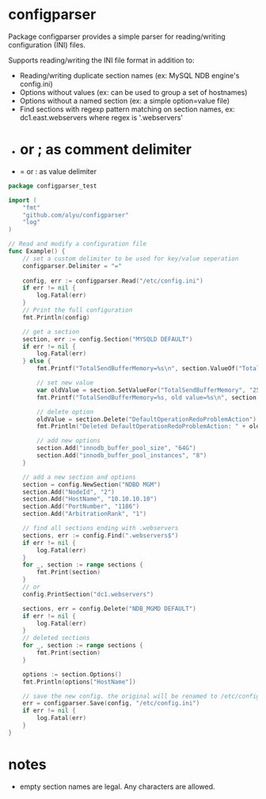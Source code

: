configparser
============
Package configparser provides a simple parser for reading/writing configuration (INI) files.

Supports reading/writing the INI file format in addition to:

- Reading/writing duplicate section names (ex: MySQL NDB engine's config.ini)
- Options without values (ex: can be used to group a set of hostnames)
- Options without a named section (ex: a simple option=value file)
- Find sections with regexp pattern matching on section names, ex: dc1.east.webservers where regex is '.webservers'
- # or ; as comment delimiter
- = or : as value delimiter

```go
package configparser_test

import (
    "fmt"
    "github.com/alyu/configparser"
    "log"
)

// Read and modify a configuration file
func Example() {
    // set a custom delimiter to be used for key/value seperation
    configparser.Delimiter = "="
    
    config, err := configparser.Read("/etc/config.ini")
    if err != nil {
        log.Fatal(err)
    }
    // Print the full configuration
    fmt.Println(config)

    // get a section
    section, err := config.Section("MYSQLD DEFAULT")
    if err != nil {
        log.Fatal(err)
    } else {
        fmt.Printf("TotalSendBufferMemory=%s\n", section.ValueOf("TotalSendBufferMemory"))

        // set new value
        var oldValue = section.SetValueFor("TotalSendBufferMemory", "256M")
        fmt.Printf("TotalSendBufferMemory=%s, old value=%s\n", section.ValueOf("TotalSendBufferMemory"), oldValue)

        // delete option
        oldValue = section.Delete("DefaultOperationRedoProblemAction")
        fmt.Println("Deleted DefaultOperationRedoProblemAction: " + oldValue)

        // add new options
        section.Add("innodb_buffer_pool_size", "64G")
        section.Add("innodb_buffer_pool_instances", "8")
    }

    // add a new section and options
    section = config.NewSection("NDBD MGM")
    section.Add("NodeId", "2")
    section.Add("HostName", "10.10.10.10")
    section.Add("PortNumber", "1186")
    section.Add("ArbitrationRank", "1")

    // find all sections ending with .webservers
    sections, err := config.Find(".webservers$")
    if err != nil {
        log.Fatal(err)
    }
    for _, section := range sections {
        fmt.Print(section)
    }
    // or
    config.PrintSection("dc1.webservers")

    sections, err = config.Delete("NDB_MGMD DEFAULT")
    if err != nil {
        log.Fatal(err)
    }
    // deleted sections
    for _, section := range sections {
        fmt.Print(section)
    }

    options := section.Options()
    fmt.Println(options["HostName"])

    // save the new config. the original will be renamed to /etc/config.ini.bak
    err = configparser.Save(config, "/etc/config.ini")
    if err != nil {
        log.Fatal(err)
    }
}
```

notes
=====
*  empty section names are legal.  Any characters are allowed.
